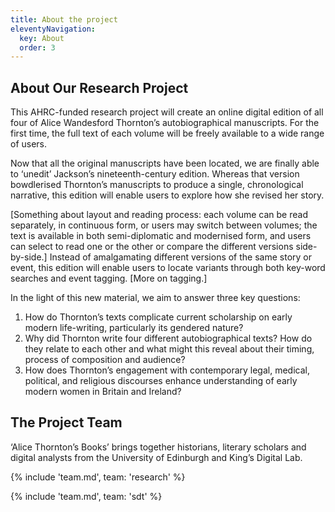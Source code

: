 ```yaml
---
title: About the project
eleventyNavigation:
  key: About
  order: 3
---
```


## About Our Research Project

This AHRC-funded research project will create an online digital edition of all four of Alice Wandesford Thornton’s autobiographical manuscripts. For the first time, the full text of each volume will be freely available to a wide range of users.

Now that all the original manuscripts have been located, we are finally able to ‘unedit’ Jackson’s nineteenth-century edition. Whereas that version bowdlerised Thornton’s manuscripts to produce a single, chronological narrative, this edition will enable users to explore how she revised her story.

[Something about layout and reading process: each volume can be read separately, in continuous form, or users may switch between volumes; the text is available in both semi-diplomatic and modernised form, and users can select to read one or the other or compare the different versions side-by-side.]
Instead of amalgamating different versions of the same story or event, this edition will enable users to locate variants through both key-word searches and event tagging. [More on tagging.]

In the light of this new material, we aim to answer three key questions:
1. How do Thornton’s texts complicate current scholarship on early modern life-writing, particularly its gendered nature?
2. Why did Thornton write four different autobiographical texts? How do they relate to each other and what might this reveal about their timing, process of composition and audience?
3. How does Thornton’s engagement with contemporary legal, medical, political, and religious discourses enhance understanding of early modern women in Britain and Ireland?

## The Project Team

‘Alice Thornton’s Books’ brings together historians, literary scholars and digital analysts from the University of Edinburgh and King’s Digital Lab.

{% include 'team.md', team: 'research' %}

{% include 'team.md', team: 'sdt' %}
